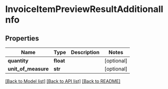 # InvoiceItemPreviewResultAdditionalInfo

## Properties
Name | Type | Description | Notes
------------ | ------------- | ------------- | -------------
**quantity** | **float** |  | [optional] 
**unit_of_measure** | **str** |  | [optional] 

[[Back to Model list]](../README.md#documentation-for-models) [[Back to API list]](../README.md#documentation-for-api-endpoints) [[Back to README]](../README.md)



